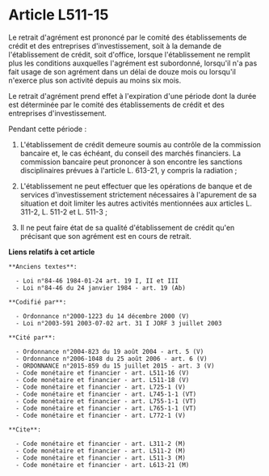 # Article L511-15

Le retrait d'agrément est prononcé par le comité des établissements de crédit et des entreprises d'investissement, soit à la
demande de l'établissement de crédit, soit d'office, lorsque l'établissement ne remplit plus les conditions auxquelles
l'agrément est subordonné, lorsqu'il n'a pas fait usage de son agrément dans un délai de douze mois ou lorsqu'il n'exerce
plus son activité depuis au moins six mois.

Le retrait d'agrément prend effet à l'expiration d'une période dont la durée est déterminée par le comité des établissements
de crédit et des entreprises d'investissement.

Pendant cette période :

1. L'établissement de crédit demeure soumis au contrôle de la commission bancaire et, le cas échéant, du conseil des marchés
financiers. La commission bancaire peut prononcer à son encontre les sanctions disciplinaires prévues à l'article L. 613-21,
y compris la radiation ;

2. L'établissement ne peut effectuer que les opérations de banque et de services d'investissement strictement nécessaires à
l'apurement de sa situation et doit limiter les autres activités mentionnées aux articles L. 311-2, L. 511-2 et L. 511-3 ;

3. Il ne peut faire état de sa qualité d'établissement de crédit qu'en précisant que son agrément est en cours de retrait.

**Liens relatifs à cet article**

	**Anciens textes**:

	  - Loi n°84-46 1984-01-24 art. 19 I, II et III
	  - Loi n°84-46 du 24 janvier 1984 - art. 19 (Ab)

	**Codifié par**:

	  - Ordonnance n°2000-1223 du 14 décembre 2000 (V)
	  - Loi n°2003-591 2003-07-02 art. 31 I JORF 3 juillet 2003

	**Cité par**:

	  - Ordonnance n°2004-823 du 19 août 2004 - art. 5 (V)
	  - Ordonnance n°2006-1048 du 25 août 2006 - art. 6 (V)
	  - ORDONNANCE n°2015-859 du 15 juillet 2015 - art. 3 (V)
	  - Code monétaire et financier - art. L511-16 (V)
	  - Code monétaire et financier - art. L511-18 (V)
	  - Code monétaire et financier - art. L725-1 (V)
	  - Code monétaire et financier - art. L745-1-1 (VT)
	  - Code monétaire et financier - art. L755-1-1 (VT)
	  - Code monétaire et financier - art. L765-1-1 (VT)
	  - Code monétaire et financier - art. L772-1 (V)

	**Cite**:

	  - Code monétaire et financier - art. L311-2 (M)
	  - Code monétaire et financier - art. L511-2 (M)
	  - Code monétaire et financier - art. L511-3 (M)
	  - Code monétaire et financier - art. L613-21 (M)
